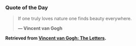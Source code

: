 ### Quote of the Day

> If one truly loves nature one finds beauty everywhere.
>
> **— Vincent van Gogh**

**Retrieved from [Vincent van Gogh: The Letters](https://vangoghletters.org/vg/letters/let022/letter.html).**